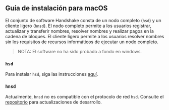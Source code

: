 ## Guía de instalación para macOS

El conjunto de software Handshake consta de un nodo completo (`hsd`) y un
cliente ligero (`hnsd`). El nodo completo permite a los usuarios registrar,
actualizar y transferir nombres, resolver nombres y realizar pagos en la
cadena de bloques. El cliente ligero permite a los usuarios resolver nombres
sin los requisitos de recursos informáticos de ejecutar un nodo completo.

>NOTA: El software no ha sido probado a fondo en windows.

### `hsd`

Para instalar `hsd`, siga las instrucciones
[aquí](https://github.com/handshake-org/hsd#install).

### `hnsd`

Actualmente, `hnsd` no es compatible con el protocolo de red `hsd`. Consulte el
[repositorio](https://github.com/handshake-org/hnsd) para actualizaciones
de desarrollo.
